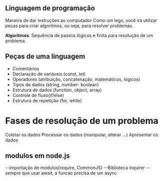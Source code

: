 ## Linguagem de programação

Maneira de dar instruções ao computador
Como um lego, você irá utilizar peças para criar algoritmos, ou seja, para resolver problemas.

**Algoritmos**: Sequência de passos lógicos e finita para resolução de um problema. 

## Peças de uma linguagem
- Comentários
- Declaração de variáveis (const, let)
- Operadores (atribuição, concatenação, matemáticos, lógicos)
- Tipos de dados (string, number- boolean)
- Estrutura de dados (function, object, array)
- Controle de fluxo(if/else)
- Estrutura de repetição (for, while)

# Fases de resoluçâo de um problema

Coletar os dados
Processar os dados (manipular, alterar ...)
Apresentar os dados


<!-- const mensagem = "ola eu"
{
    const mensagem = "ola mundo"
}

console.log(mensagem) 

nesse caso, ele mostraria o ola eu no terminal, pois as chaves {} indicam um novo escopo, ou seja, tudo fora das chaves é considerado global, e tudo dentro, é local. O console.log estava no global, se caso estivesse dentro das chaves, seria exibido o "ola mundo" -->

## modulos em node.js 
--importação de modulos(require, CommonJS)
--Biblioteca inquirer
--sempre que usar await, a funcao precisa de um async